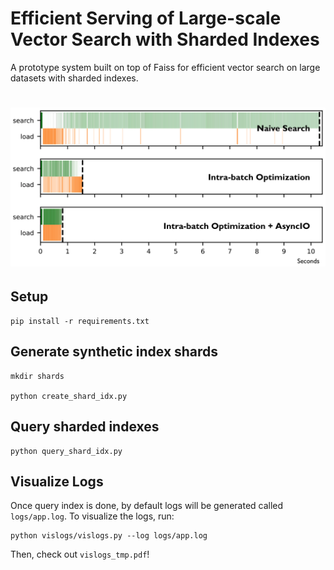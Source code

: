 
# Efficient Serving of Large-scale Vector Search with Sharded Indexes

A prototype system built on top of Faiss for efficient vector search on large datasets with sharded indexes.

<!-- <p align="center">
  <img src="doc/pref.png" alt="..." width="500"/> -->
# ![](doc/pref.png)

## Setup
```
pip install -r requirements.txt
```

## Generate synthetic index shards
```
mkdir shards

python create_shard_idx.py
```

## Query sharded indexes
```
python query_shard_idx.py
```

## Visualize Logs
Once query index is done, by default logs will be generated called `logs/app.log`. To visualize the logs, run:
```
python vislogs/vislogs.py --log logs/app.log
```
Then, check out `vislogs_tmp.pdf`!
